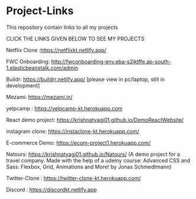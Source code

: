 # Project-Links
This repository contain links to all my projects

CLICK THE LINKS GIVEN BELOW TO SEE MY PROJECTS

Netflix Clone :https://netflixkt.netlify.app/

FWC Onboarding: http://fwconboarding-env.eba-s2iktffe.ap-south-1.elasticbeanstalk.com/admin

Buildr: https://buildrr.netlify.app/ [please view in pc/laptop, still in development]

Mezami: https://mezami.in/

yelpcamp : https://yelpcamp-kt.herokuapp.com

React demo project: https://krishnatyagi01.github.io/DemoReactWebsite/

instagram clone: https://instaclone-kt.herokuapp.com/

E-commerce Demo: https://ecom-project1.herokuapp.com/


Natours: https://krishnatyagi01.github.io/Natours/
(A demo project for a travel company. Made with the help of a udemy course: Advanced CSS and Sass: Flexbox, Grid, Animations and More! by Jonas Schmedtmann)

Twitter-Clone : https://twitter-clone-kt.herokuapp.com/

Discord : https://discordkt.netlify.app
